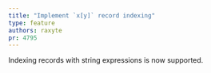 ```yaml
---
title: "Implement `x[y]` record indexing"
type: feature
authors: raxyte
pr: 4795
---
```


Indexing records with string expressions is now supported.
